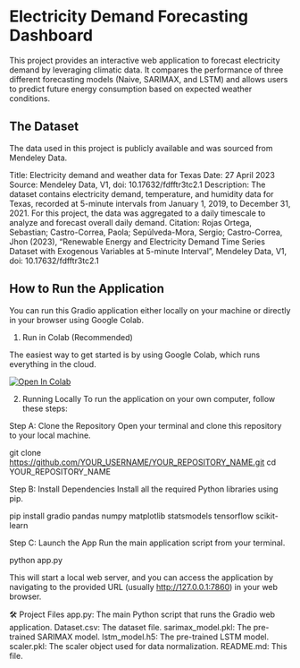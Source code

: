 # Electricity Demand Forecasting Dashboard
This project provides an interactive web application to forecast electricity demand by leveraging climatic data. It compares the performance of three different forecasting models (Naive, SARIMAX, and LSTM) and allows users to predict future energy consumption based on expected weather conditions.

## The Dataset
The data used in this project is publicly available and was sourced from Mendeley Data.

Title: Electricity demand and weather data for Texas
Date: 27 April 2023
Source: Mendeley Data, V1, doi: 10.17632/fdfftr3tc2.1
Description: The dataset contains electricity demand, temperature, and humidity data for Texas, recorded at 5-minute intervals from January 1, 2019, to December 31, 2021. For this project, the data was aggregated to a daily timescale to analyze and forecast overall daily demand.
Citation:
Rojas Ortega, Sebastian; Castro-Correa, Paola; Sepúlveda-Mora, Sergio; Castro-Correa, Jhon (2023), “Renewable Energy and Electricity Demand Time Series Dataset with Exogenous Variables at 5-minute Interval”, Mendeley Data, V1, doi: 10.17632/fdfftr3tc2.1

## How to Run the Application

You can run this Gradio application either locally on your machine or directly in your browser using Google Colab.

1. Run in Colab (Recommended)

The easiest way to get started is by using Google Colab, which runs everything in the cloud.

[![Open In Colab](https://colab.research.google.com/assets/colab-badge.svg)](https://colab.research.google.com/github/RoshanVarghese/TextToImage/blob/main/GenAI_TextToImage_GitHub.ipynb)

2. Running Locally
To run the application on your own computer, follow these steps:

Step A: Clone the Repository
Open your terminal and clone this repository to your local machine.

git clone https://github.com/YOUR_USERNAME/YOUR_REPOSITORY_NAME.git
cd YOUR_REPOSITORY_NAME

Step B: Install Dependencies
Install all the required Python libraries using pip.

pip install gradio pandas numpy matplotlib statsmodels tensorflow scikit-learn

Step C: Launch the App
Run the main application script from your terminal.

python app.py

This will start a local web server, and you can access the application by navigating to the provided URL (usually http://127.0.0.1:7860) in your web browser.

🛠️ Project Files
app.py: The main Python script that runs the Gradio web application.
Dataset.csv: The dataset file.
sarimax_model.pkl: The pre-trained SARIMAX model.
lstm_model.h5: The pre-trained LSTM model.
scaler.pkl: The scaler object used for data normalization.
README.md: This file.
